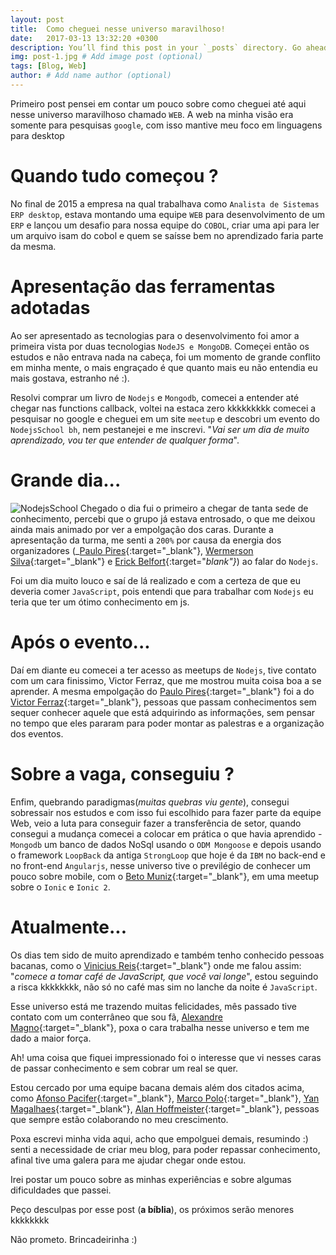 ```yaml
---
layout: post
title:  Como cheguei nesse universo maravilhoso!
date:   2017-03-13 13:32:20 +0300
description: You’ll find this post in your `_posts` directory. Go ahead and edit it and re-build the site to see your changes. # Add post description (optional)
img: post-1.jpg # Add image post (optional)
tags: [Blog, Web]
author: # Add name author (optional)
---
```

Primeiro post pensei em contar um pouco sobre como cheguei até aqui nesse universo maravilhoso chamado `WEB`. A web na minha visão era somente para pesquisas `google`, com isso mantive meu foco em linguagens para desktop

# Quando tudo começou ?

No final de 2015 a empresa na qual trabalhava como `Analista de Sistemas ERP desktop`, estava montando uma equipe `WEB` para desenvolvimento de um `ERP` e lançou um desafio para nossa equipe do `COBOL`, criar uma api para ler um arquivo isam do cobol e quem se saísse bem no aprendizado faria parte da mesma.

# Apresentação das ferramentas adotadas

Ao ser apresentado as tecnologias para o desenvolvimento foi amor a primeira vista por duas tecnologias `NodeJS e MongoDB`. Começei então os estudos e não entrava nada na cabeça, foi um momento de grande conflito em minha mente, o mais engraçado é que quanto mais eu não entendia eu mais gostava, estranho né :).

Resolvi comprar um livro de `Nodejs` e `Mongodb`, comecei a entender até chegar nas functions callback, voltei na estaca zero kkkkkkkkk comecei a pesquisar no google e cheguei em um site `meetup` e descobri um evento do `NodejsSchool bh`, nem pestanejei e me inscrevi. "_Vai ser um dia de muito aprendizado, vou ter que entender de qualquer forma_".

# Grande dia...

![NodejsSchool]({{site.baseurl}}/assets/img/nodeschools.jpg)
Chegado o dia fui o primeiro a chegar de tanta sede de conhecimento, percebi que o grupo já estava entrosado, o que me deixou ainda mais animado por ver a empolgação dos caras. Durante a apresentação da turma, me senti a `200%` por causa da energia dos organizadores (_[Paulo Pires][Paulo-Pires]{:target="_blank"}, [Wermerson Silva](){:target="_blank"} e [Erick Belfort][Erick-Belfort]{:target="_blank"}_) ao falar do `Nodejs`.

Foi um dia muito louco e saí de lá realizado e com a certeza de que eu deveria comer `JavaScript`, pois entendi que para trabalhar com `Nodejs` eu teria que ter um ótimo conhecimento em js.

# Após o evento...

Daí em diante eu comecei a ter acesso as meetups de `Nodejs`, tive contato com um cara finissimo, Victor Ferraz, que me mostrou muita coisa boa a se aprender. A mesma empolgação do [Paulo Pires][Paulo-Pires]{:target="_blank"} foi a do [Victor Ferraz][Victor-Ferraz]{:target="_blank"}, pessoas que passam conhecimentos sem sequer conhecer aquele que está adquirindo as informações, sem pensar no tempo que eles pararam para poder montar as palestras e a organização dos eventos.

# Sobre a vaga, conseguiu ?

Enfim, quebrando paradigmas(_muitas quebras viu gente_), consegui sobressair nos estudos e com isso fui escolhido para fazer parte da equipe Web, veio a luta para conseguir fazer a transferência de setor, quando consegui a mudança comecei a colocar em prática o que havia aprendido - `Mongodb` um banco de dados NoSql usando o `ODM Mongoose` e depois usando o framework `LoopBack` da antiga `StrongLoop` que hoje é da `IBM` no back-end e no front-end `Angularjs`, nesse universo tive o previlégio de conhecer um pouco sobre mobile, com o [Beto Muniz][Beto-Muniz]{:target="_blank"}, em uma meetup sobre o `Ionic` e `Ionic 2`.

# Atualmente...

Os dias tem sido de muito aprendizado e também tenho conhecido pessoas bacanas, como o [Vinicius Reis][Vinicius-Reis]{:target="_blank"} onde me falou assim: "_comece a tomar café de JavaScript, que você vai longe_", estou seguindo a risca kkkkkkkk, não só no café mas sim no lanche da noite é `JavaScript`.

Esse universo está me trazendo muitas felicidades, mês passado tive contato com um conterrâneo que sou fã, [Alexandre Magno][Alexandre-Magno]{:target="_blank"}, poxa o cara trabalha nesse universo e tem me dado a maior força.

Ah! uma coisa que fiquei impressionado foi o interesse que vi nesses caras de passar conhecimento e sem cobrar um real se quer.

Estou cercado por uma equipe bacana demais além dos citados acima, como [Afonso Pacifer][Afonso-Pacifer]{:target="_blank"}, [Marco Polo][Marco-Polo]{:target="_blank"}, [Yan Magalhaes][Yan-Magalhaes]{:target="_blank"}, [Alan Hoffmeister][Alan-Hoffmeister]{:target="_blank"}, pessoas que sempre estão colaborando no meu crescimento.

Poxa escrevi minha vida aqui, acho que empolguei demais, resumindo :) senti a necessidade de criar meu blog, para poder repassar conhecimento, afinal tive uma galera para me ajudar chegar onde estou.

Irei postar um pouco sobre as minhas experiências e sobre algumas dificuldades que passei.

Peço desculpas por esse post (**a bíblia**), os próximos serão menores kkkkkkkk

Não prometo. Brincadeirinha :)

[Paulo-Pires]: https://github.com/paulohp
[Erick-Belfort]: https://github.com/erickbelfy
[Victor-Ferraz]: https://github.com/victorferraz
[Beto-Muniz]: https://github.com/obetomuniz
[Vinicius-Reis]: https://github.com/vinicius73
[Alexandre-Magno]: https://github.com/alexanmtz
[Afonso-Pacifer]: https://github.com/afonsopacifer
[Alan-Hoffmeister]: https://github.com/alanhoff
[Marco-Polo]: https://github.com/regexti
[Yan-Magalhaes]: https://github.com/yanmagale
